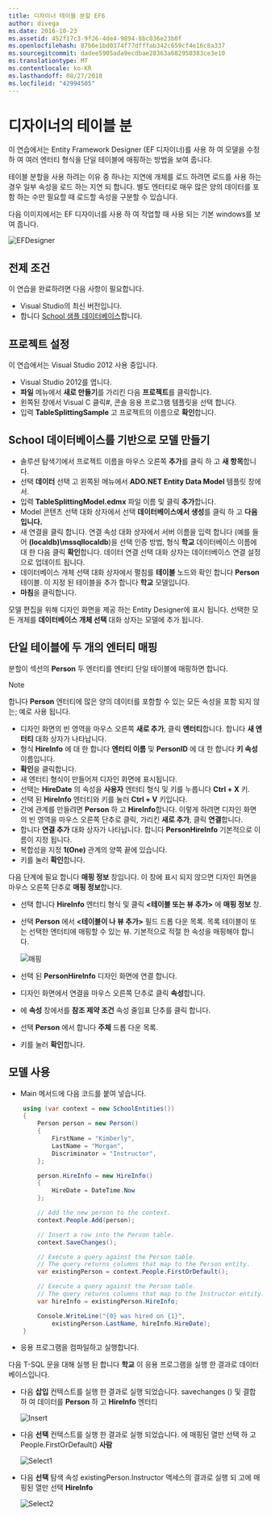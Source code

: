 ```yaml
---
title: 디자이너 테이블 분할 EF6
author: divega
ms.date: 2016-10-23
ms.assetid: 452f17c3-9f26-4de4-9894-8bc036e23b0f
ms.openlocfilehash: 87b6e1bd0374f77dfffab342c659cf4e16c8a337
ms.sourcegitcommit: dadee5905ada9ecdbae28363a682950383ce3e10
ms.translationtype: MT
ms.contentlocale: ko-KR
ms.lasthandoff: 08/27/2018
ms.locfileid: "42994505"
---
```

# <a name="designer-table-splitting"></a>디자이너의 테이블 분
이 연습에서는 Entity Framework Designer (EF 디자이너)를 사용 하 여 모델을 수정 하 여 여러 엔터티 형식을 단일 테이블에 매핑하는 방법을 보여 줍니다.

테이블 분할을 사용 하려는 이유 중 하나는 지연에 개체를 로드 하려면 로드를 사용 하는 경우 일부 속성을 로드 하는 지연 되 합니다. 별도 엔터티로 매우 많은 양의 데이터를 포함 하는 수만 필요할 때 로드할 속성을 구분할 수 있습니다.

다음 이미지에서는 EF 디자이너를 사용 하 여 작업할 때 사용 되는 기본 windows를 보여 줍니다.

![EFDesigner](~/ef6/media/efdesigner.png)

## <a name="prerequisites"></a>전제 조건

이 연습을 완료하려면 다음 사항이 필요합니다.

- Visual Studio의 최신 버전입니다.
- 합니다 [School 샘플 데이터베이스](~/ef6/resources/school-database.md)합니다.

## <a name="set-up-the-project"></a>프로젝트 설정

이 연습에서는 Visual Studio 2012 사용 중입니다.

-   Visual Studio 2012를 엽니다.
-   **파일** 메뉴에서 **새로 만들기**를 가리킨 다음 **프로젝트**를 클릭합니다.
-   왼쪽된 창에서 Visual C 클릭\#, 콘솔 응용 프로그램 템플릿을 선택 합니다.
-   입력 **TableSplittingSample** 고 프로젝트의 이름으로 **확인**합니다.

## <a name="create-a-model-based-on-the-school-database"></a>School 데이터베이스를 기반으로 모델 만들기

-   솔루션 탐색기에서 프로젝트 이름을 마우스 오른쪽 **추가**를 클릭 하 고 **새 항목**합니다.
-   선택 **데이터** 선택 고 왼쪽된 메뉴에서 **ADO.NET Entity Data Model** 템플릿 창에서.
-   입력 **TableSplittingModel.edmx** 파일 이름 및 클릭 **추가**합니다.
-   Model 콘텐츠 선택 대화 상자에서 선택 **데이터베이스에서 생성**를 클릭 하 고 **다음입니다.**
-   새 연결을 클릭 합니다. 연결 속성 대화 상자에서 서버 이름을 입력 합니다 (예를 들어 **(localdb)\\mssqllocaldb**)을 선택 인증 방법, 형식 **학교** 데이터베이스 이름에 대 한 다음 클릭 **확인**합니다.
    데이터 연결 선택 대화 상자는 데이터베이스 연결 설정으로 업데이트 됩니다.
-   데이터베이스 개체 선택 대화 상자에서 펼침를 **테이블** 노드와 확인 합니다 **Person** 테이블. 이 지정 된 테이블을 추가 합니다 **학교** 모델입니다.
-   **마침**을 클릭합니다.

모델 편집을 위해 디자인 화면을 제공 하는 Entity Designer에 표시 됩니다. 선택한 모든 개체를 **데이터베이스 개체 선택** 대화 상자는 모델에 추가 됩니다.

## <a name="map-two-entities-to-a-single-table"></a>단일 테이블에 두 개의 엔터티 매핑

분할이 섹션의 **Person** 두 엔터티를 엔터티 단일 테이블에 매핑하면 합니다.

> [!NOTE]
> 합니다 **Person** 엔터티에 많은 양의 데이터를 포함할 수 있는 모든 속성을 포함 되지 않는; 예로 사용 됩니다.

-   디자인 화면의 빈 영역을 마우스 오른쪽 **새로 추가**, 클릭 **엔터티**합니다.
    합니다 **새 엔터티** 대화 상자가 나타납니다.
-   형식 **HireInfo** 에 대 한 합니다 **엔터티 이름** 및 **PersonID** 에 대 한 합니다 **키 속성** 이름입니다.
-   **확인**을 클릭합니다.
-   새 엔터티 형식이 만들어져 디자인 화면에 표시됩니다.
-   선택는 **HireDate** 의 속성을 **사용자** 엔터티 형식 및 키를 누릅니다 **Ctrl + X** 키.
-   선택 된 **HireInfo** 엔터티와 키를 눌러 **Ctrl + V** 키입니다.
-   간에 관계를 만들려면 **Person** 하 고 **HireInfo**합니다. 이렇게 하려면 디자인 화면의 빈 영역을 마우스 오른쪽 단추로 클릭, 가리킨 **새로 추가**, 클릭 **연결**합니다.
-   합니다 **연결 추가** 대화 상자가 나타납니다. 합니다 **PersonHireInfo** 기본적으로 이름이 지정 됩니다.
-   복합성을 지정 **1(One)** 관계의 양쪽 끝에 있습니다.
-   키를 눌러 **확인**합니다.

다음 단계에 필요 합니다 **매핑 정보** 창입니다. 이 창에 표시 되지 않으면 디자인 화면을 마우스 오른쪽 단추로 **매핑 정보**합니다.

-   선택 합니다 **HireInfo** 엔터티 형식 및 클릭 **&lt;테이블 또는 뷰 추가&gt;** 에 **매핑 정보** 창.
-   선택 **Person** 에서 **&lt;테이블이 나 뷰 추가&gt;** 필드 드롭 다운 목록. 목록 테이블이 또는 선택한 엔터티에 매핑할 수 있는 뷰.
    기본적으로 적절 한 속성을 매핑해야 합니다.

    ![매핑](~/ef6/media/mapping.png)

-   선택 된 **PersonHireInfo** 디자인 화면에 연결 합니다.
-   디자인 화면에서 연결을 마우스 오른쪽 단추로 클릭 **속성**합니다.
-   에 **속성** 창에서를 **참조 제약 조건** 속성 줄임표 단추를 클릭 합니다.
-   선택 **Person** 에서 합니다 **주체** 드롭 다운 목록.
-   키를 눌러 **확인**합니다.

 

## <a name="use-the-model"></a>모델 사용

-   Main 메서드에 다음 코드를 붙여 넣습니다.

``` csharp
    using (var context = new SchoolEntities())
    {
        Person person = new Person()
        {
            FirstName = "Kimberly",
            LastName = "Morgan",
            Discriminator = "Instructor",
        };

        person.HireInfo = new HireInfo()
        {
            HireDate = DateTime.Now
        };

        // Add the new person to the context.
        context.People.Add(person);

        // Insert a row into the Person table.  
        context.SaveChanges();

        // Execute a query against the Person table.
        // The query returns columns that map to the Person entity.
        var existingPerson = context.People.FirstOrDefault();

        // Execute a query against the Person table.
        // The query returns columns that map to the Instructor entity.
        var hireInfo = existingPerson.HireInfo;

        Console.WriteLine("{0} was hired on {1}",
            existingPerson.LastName, hireInfo.HireDate);
    }
```
-   응용 프로그램을 컴파일하고 실행합니다.

다음 T-SQL 문을 대해 실행 된 합니다 **학교** 이 응용 프로그램을 실행 한 결과로 데이터베이스입니다. 

-   다음 **삽입** 컨텍스트를 실행 한 결과로 실행 되었습니다. savechanges () 및 결합 하 여 데이터를 **Person** 하 고 **HireInfo** 엔터티

    ![Insert](~/ef6/media/insert.png)

-   다음 **선택** 컨텍스트를 실행 한 결과로 실행 되었습니다. 에 매핑된 열만 선택 하 고 People.FirstOrDefault() **사람**

    ![Select1](~/ef6/media/select1.png)

-   다음 **선택** 탐색 속성 existingPerson.Instructor 액세스의 결과로 실행 되 고에 매핑된 열만 선택 **HireInfo**

    ![Select2](~/ef6/media/select2.png)
